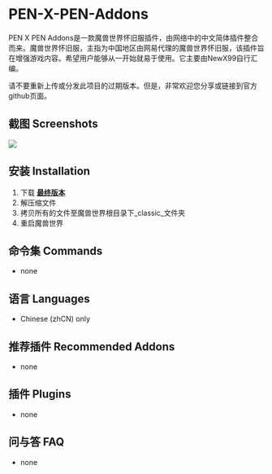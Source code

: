 # PEN-X-PEN-Addons
PEN X PEN Addons是一款魔兽世界怀旧服插件，由网络中的中文简体插件整合而来。魔兽世界怀旧服，主指为中国地区由网易代理的魔兽世界怀旧服，该插件旨在增强游戏内容。希望用户能够从一开始就易于使用。它主要由NewX99自行汇编。

请不要重新上传或分发此项目的过期版本。但是，非常欢迎您分享或链接到官方github页面。

## 截图 Screenshots
<img src="https://github.com/NewX99/PEN-X-PEN-Addons/blob/master/image/Addons%20list.jpg">

## 安装 Installation
1. 下载 **[最终版本](https://github.com/NewX99/PEN-X-PEN-Addons/blob/master/Master-zip/PEN%20X%20PEN%20Addons.7z)**
2. 解压缩文件
3. 拷贝所有的文件至魔兽世界根目录下_classic_文件夹
4. 重启魔兽世界

## 命令集 Commands
* none

## 语言 Languages
* Chinese (zhCN) only

## 推荐插件 Recommended Addons
* none

## 插件 Plugins
* none

## 问与答 FAQ
* none
